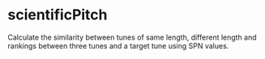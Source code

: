 # scientificPitch
Calculate the similarity between tunes of same length, different length and rankings between three tunes and a target tune using SPN values.
